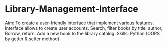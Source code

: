 # Library-Management-Interface
Aim: To create a user-friendly interface that implement various features. 
Interface allows to create user accounts.
Search, filter books by title, author, Borrow, return. Add a new book to the library catalog.
Skills: Python (OOPS by getter & setter method)
